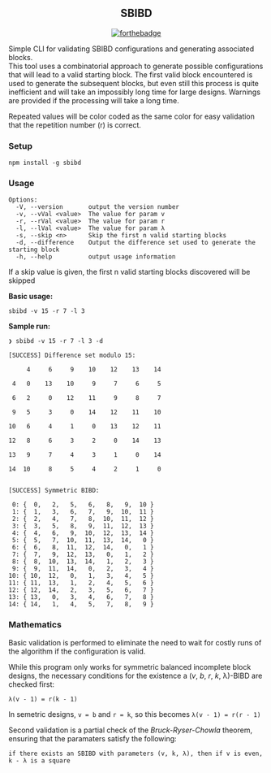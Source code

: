 
<div align="center">

## SBIBD
[![forthebadge](https://forthebadge.com/images/badges/built-with-science.svg)](https://forthebadge.com)

</div>

Simple CLI for validating SBIBD configurations and generating associated blocks.
<br />
This tool uses a combinatorial approach to generate possible configurations that will lead to a valid starting block. The first valid block encountered is used to generate the subsequent blocks, but even still this process is quite inefficient and will take an impossibly long time for large designs. Warnings are provided if the processing will take a long time.

Repeated values will be color coded as the same color for easy validation that the repetition number (r) is correct.

### Setup

```
npm install -g sbibd
```

### Usage
```
Options:
  -V, --version       output the version number
  -v, --vVal <value>  The value for param v
  -r, --rVal <value>  The value for param r
  -l, --lVal <value>  The value for param λ
  -s, --skip <n>      Skip the first n valid starting blocks
  -d, --difference    Output the difference set used to generate the starting block
  -h, --help          output usage information
```

If a skip value is given, the first n valid starting blocks discovered will be skipped 


**Basic usage:**
```
sbibd -v 15 -r 7 -l 3
```

**Sample run:**
```
❯ sbibd -v 15 -r 7 -l 3 -d

[SUCCESS] Difference set modulo 15:

     4     6     9    10    12    13    14

 4   0    13    10     9     7     6     5

 6   2     0    12    11     9     8     7

 9   5     3     0    14    12    11    10

10   6     4     1     0    13    12    11

12   8     6     3     2     0    14    13

13   9     7     4     3     1     0    14

14  10     8     5     4     2     1     0


[SUCCESS] Symmetric BIBD:

 0: {  0,   2,   5,   6,   8,   9,  10 }
 1: {  1,   3,   6,   7,   9,  10,  11 }
 2: {  2,   4,   7,   8,  10,  11,  12 }
 3: {  3,   5,   8,   9,  11,  12,  13 }
 4: {  4,   6,   9,  10,  12,  13,  14 }
 5: {  5,   7,  10,  11,  13,  14,   0 }
 6: {  6,   8,  11,  12,  14,   0,   1 }
 7: {  7,   9,  12,  13,   0,   1,   2 }
 8: {  8,  10,  13,  14,   1,   2,   3 }
 9: {  9,  11,  14,   0,   2,   3,   4 }
10: { 10,  12,   0,   1,   3,   4,   5 }
11: { 11,  13,   1,   2,   4,   5,   6 }
12: { 12,  14,   2,   3,   5,   6,   7 }
13: { 13,   0,   3,   4,   6,   7,   8 }
14: { 14,   1,   4,   5,   7,   8,   9 }
```

### Mathematics
Basic validation is performed to eliminate the need to wait for costly runs of the algorithm if the configuration is valid.

While this program only works for symmetric balanced incomplete block designs, the necessary conditions for the existence a (<em>v</em>, <em>b</em>, <em>r</em>, <em>k</em>, λ)-BIBD are checked first:
```
λ(v - 1) = r(k - 1)
```
In semetric designs, `v = b` and `r = k`, so this becomes `λ(v - 1) = r(r - 1)`

Second validation is a partial check of the <em>Bruck-Ryser-Chowla</em> theorem, ensuring that the paramaters satisfy the following:
```
if there exists an SBIBD with parameters (v, k, λ), then if v is even, k - λ is a square
```


